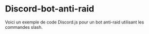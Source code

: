 # Discord-bot-anti-raid
Voici un exemple de code Discord.js pour un bot anti-raid utilisant les commandes slash.
